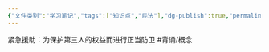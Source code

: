 ```yaml
---
{"文件类别":"学习笔记","tags":["知识点","民法"],"dg-publish":true,"permalink":"/学习笔记studyup/知识点cheese/紧急援助/","dgPassFrontmatter":true,"created":"2024-09-17T15:21:55.278+08:00","updated":"2024-10-28T12:08:54.536+08:00"}
---
```


紧急援助：为保护第三人的权益而进行正当防卫 #背诵/概念 